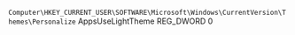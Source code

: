 
`Computer\HKEY_CURRENT_USER\SOFTWARE\Microsoft\Windows\CurrentVersion\Themes\Personalize`
AppsUseLightTheme REG_DWORD 0
